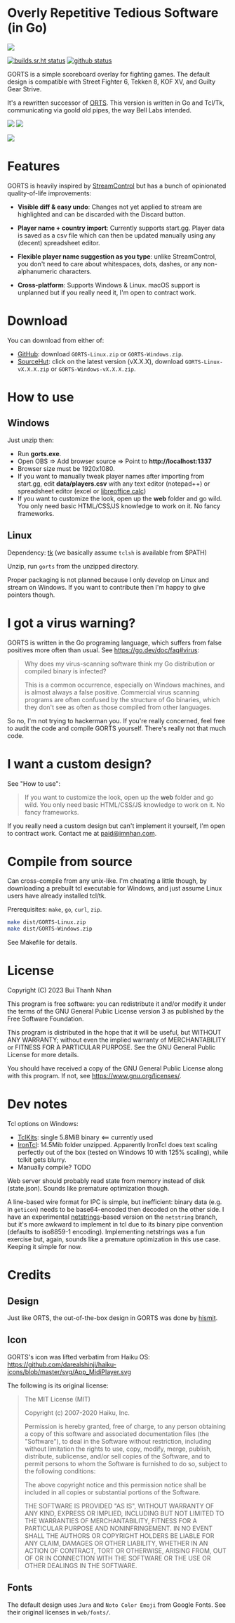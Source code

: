 # Overly Repetitive Tedious Software (in Go)

![](gorts.png)

[![builds.sr.ht status](https://builds.sr.ht/~nhanb/gorts/commits/master.svg)](https://builds.sr.ht/~nhanb/gorts/commits/master?)
[![github status](https://github.com/nhanb/gorts/actions/workflows/release.yml/badge.svg)](https://github.com/nhanb/gorts/actions/workflows/release.yml)

GORTS is a simple scoreboard overlay for fighting games. The default design is
compatible with Street Fighter 6, Tekken 8, KOF XV, and Guilty Gear Strive.

It's a rewritten successor of [ORTS][1]. This version is written in Go and
Tcl/Tk, communicating via goold old pipes, the way Bell Labs intended.

![](screenshots/tab1.png)
![](screenshots/tab2.png)

![](screenshots/gameplay.png)

# Features

GORTS is heavily inspired by [StreamControl](http://farpnut.net/streamcontrol/)
but has a bunch of opinionated quality-of-life improvements:

- **Visible diff & easy undo**: Changes not yet applied to stream are
  highlighted and can be discarded with the Discard button.

- **Player name + country import**: Currently supports start.gg.
  Player data is
  saved as a csv file which can then be updated manually using any (decent)
  spreadsheet editor.

- **Flexible player name suggestion as you type**: unlike StreamControl, you
  don't need to care about whitespaces, dots, dashes, or any non-alphanumeric
  characters.

- **Cross-platform**: Supports Windows & Linux. macOS support is unplanned but
  if you really need it, I'm open to contract work.

# Download

You can download from either of:

- [GitHub](https://github.com/nhanb/gorts/releases/latest): download
  `GORTS-Linux.zip` or `GORTS-Windows.zip`.
- [SourceHut](https://git.sr.ht/~nhanb/gorts/refs): click on the latest
  version (vX.X.X), download `GORTS-Linux-vX.X.X.zip` or
  `GORTS-Windows-vX.X.X.zip`.

# How to use

## Windows

Just unzip then:

- Run **gorts.exe**.
- Open OBS => Add browser source => Point to **http://localhost:1337**
- Browser size must be 1920x1080.
- If you want to manually tweak player names after importing from start.gg,
  edit **data/players.csv** with any text editor (notepad++) or spreadsheet
  editor (excel or [libreoffice calc][2])
- If you want to customize the look, open up the **web** folder and go wild.
  You only need basic HTML/CSS/JS knowledge to work on it. No fancy frameworks.

## Linux

Dependency: [tk](https://repology.org/project/tk/versions)
(we basically assume `tclsh` is available from $PATH)

Unzip, run `gorts` from the unzipped directory.

Proper packaging is not planned because I only develop on Linux and stream on
Windows. If you want to contribute then I'm happy to give pointers though.

# I got a virus warning?

GORTS is written in the Go programing language, which suffers from false
positives more often than usual. See <https://go.dev/doc/faq#virus>:

> Why does my virus-scanning software think my Go distribution or compiled
> binary is infected?
>
> This is a common occurrence, especially on Windows machines, and is almost
> always a false positive. Commercial virus scanning programs are often
> confused by the structure of Go binaries, which they don't see as often as
> those compiled from other languages.

So no, I'm not trying to hackerman you. If you're really concerned, feel free
to audit the code and compile GORTS yourself. There's really not that much
code.

# I want a custom design?

See "How to use":

> If you want to customize the look, open up the **web** folder and go wild.
> You only need basic HTML/CSS/JS knowledge to work on it. No fancy frameworks.

If you really need a custom design but can't implement it yourself, I'm open to
contract work. Contact me at <paid@imnhan.com>.

# Compile from source

Can cross-compile from any unix-like. I'm cheating a little though, by
downloading a prebuilt tcl executable for Windows, and just assume Linux users
have already installed tcl/tk.

Prerequisites: `make`, `go`, `curl`, `zip`.

```sh
make dist/GORTS-Linux.zip
make dist/GORTS-Windows.zip
```

See Makefile for details.

# License

Copyright (C) 2023 Bui Thanh Nhan

This program is free software: you can redistribute it and/or modify it under
the terms of the GNU General Public License version 3 as published by the Free
Software Foundation.

This program is distributed in the hope that it will be useful, but WITHOUT ANY
WARRANTY; without even the implied warranty of MERCHANTABILITY or FITNESS FOR A
PARTICULAR PURPOSE.  See the GNU General Public License for more details.

You should have received a copy of the GNU General Public License along with
this program.  If not, see <https://www.gnu.org/licenses/>.

# Dev notes

Tcl options on Windows:

- [TclKits](https://tclkits.rkeene.org/fossil/wiki/Downloads): single 5.8MiB
  binary <== currently used
- [IronTcl](https://www.irontcl.com): 14.5Mib folder unzipped. Apparently
  IronTcl does text scaling perfectly out of the box (tested on Windows 10 with
  125% scaling), while tclkit gets blurry.
- Manually compile? TODO

Web server should probably read state from memory instead of disk (state.json).
Sounds like premature optimization though.

A line-based wire format for IPC is simple, but inefficient: binary data (e.g.
in `geticon`) needs to be base64-encoded then decoded on the other side. I have
an experimental [netstrings](https://cr.yp.to/proto/netstrings.txt)-based
version on the `netstring` branch, but it's more awkward to implement in tcl
due to its binary pipe convention (defaults to iso8859-1 encoding).
Implementing netstrings was a fun exercise but, again, sounds like a premature
optimization in this use case. Keeping it simple for now.

# Credits

## Design

Just like ORTS, the out-of-the-box design in GORTS was done by
[hismit](https://twitter.com/hismit3rd).

## Icon

GORTS's icon was lifted verbatim from Haiku OS:
https://github.com/darealshinji/haiku-icons/blob/master/svg/App_MidiPlayer.svg

The following is its original license:

> The MIT License (MIT)
>
> Copyright (c) 2007-2020 Haiku, Inc.
>
> Permission is hereby granted, free of charge, to any person obtaining a copy
> of this software and associated documentation files (the "Software"), to deal
> in the Software without restriction, including without limitation the rights
> to use, copy, modify, merge, publish, distribute, sublicense, and/or sell
> copies of the Software, and to permit persons to whom the Software is
> furnished to do so, subject to the following conditions:
>
> The above copyright notice and this permission notice shall be included in all
> copies or substantial portions of the Software.
>
> THE SOFTWARE IS PROVIDED "AS IS", WITHOUT WARRANTY OF ANY KIND, EXPRESS OR
> IMPLIED, INCLUDING BUT NOT LIMITED TO THE WARRANTIES OF MERCHANTABILITY,
> FITNESS FOR A PARTICULAR PURPOSE AND NONINFRINGEMENT. IN NO EVENT SHALL THE
> AUTHORS OR COPYRIGHT HOLDERS BE LIABLE FOR ANY CLAIM, DAMAGES OR OTHER
> LIABILITY, WHETHER IN AN ACTION OF CONTRACT, TORT OR OTHERWISE, ARISING FROM,
> OUT OF OR IN CONNECTION WITH THE SOFTWARE OR THE USE OR OTHER DEALINGS IN THE
> SOFTWARE.

## Fonts

The default design uses `Jura` and `Noto Color Emoji` from Google Fonts. See
their original licenses in `web/fonts/`.

[1]: https://github.com/nhanb/orts
[2]: https://www.libreoffice.org/discover/calc/
